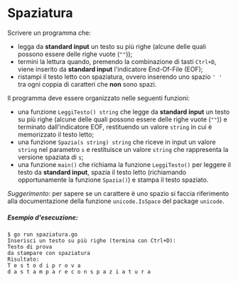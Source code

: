 # Spaziatura

Scrivere un programma che: 
* legga da **standard input** un testo su più righe (alcune delle quali possono essere delle righe vuote (`""`));
* termini la lettura quando, premendo la combinazione di tasti `Ctrl+D`, viene inserito da **standard input** l'indicatore End-Of-File (EOF);
* ristampi il testo letto con spaziatura, ovvero inserendo uno spazio `' '` tra ogni coppia di caratteri che **non** sono spazi.

Il programma deve essere organizzato nelle seguenti funzioni:
* una funzione `LeggiTesto() string` che legge da **standard input** un testo su più righe (alcune delle quali possono essere delle righe vuote (`""`)) e terminato dall'indicatore EOF, restituendo un valore `string` in cui è memorizzato il testo letto;
* una funzione `Spazia(s string) string` che riceve in input un valore `string` nel parametro `s` e restituisce un valore `string` che rappresenta la versione spaziata di `s`;
* una funzione `main()` che richiama la funzione `LeggiTesto()` per leggere il testo da **standard input**, spazia il testo letto (richiamando opportunamente la funzione `Spazia()`) e stampa il testo spaziato.

*Suggerimento:* per sapere se un carattere è uno spazio si faccia riferimento alla documentazione della funzione `unicode.IsSpace` del package `unicode`.

##### Esempio d'esecuzione:

```text
$ go run spaziatura.go 
Inserisci un testo su più righe (termina con Ctrl+D):
Testo di prova 
da stampare con spaziatura
Risultato:
T e s t o d i p r o v a
d a s t a m p a r e c o n s p a z i a t u r a
```
